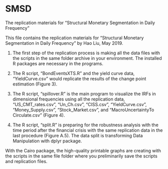 # SMSD
The replication materials for “Structural Monetary Segmentation in Daily Frequency”

This file contains the replication materials for “Structural Monetary Segmentation in Daily Frequency” by Hao Liu, May 2019.


1.	The first step of the replication process is making all the data files with the scripts in the same folder archive in your environment. The installed R packages are necessary in the programs. 

2.	The R script, “BondEventsXTS.R” and the yield curve data, “YieldCurve.csv” would replicate the results of the change point estimation (Figure 3). 

3.	The R script, “spillover.R” is the main program to visualize the IRFs in dimensional frequencies using all the replication data, “US_CMT_rates.csv”, “Un_Ch.csv”, “CISS.csv”, “YieldCurve.csv”, “Money_Supply.csv”, “Stock_Market.csv”, and “MacroUncertaintyTo Circulate.csv” (Figure 4). 

4.	The R script, “split.R” is preparing for the robustness analysis with the time period after the financial crisis with the same replication data in the last procedure (Figure A.5). The data split is transforming Data Manipulation with dplyr package. 

With the Cairo package, the high-quality printable graphs are creating with the scripts in the same file folder where you preliminarily save the scripts and replication files. 

